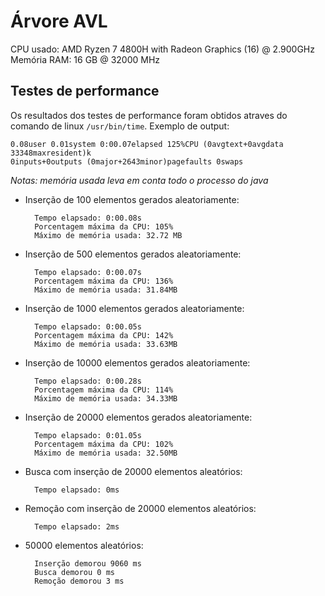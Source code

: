 # Árvore AVL

CPU usado: AMD Ryzen 7 4800H with Radeon Graphics (16) @ 2.900GHz
Memória RAM: 16 GB @ 32000 MHz

## Testes de performance

Os resultados dos testes de performance foram obtidos atraves do comando
de linux `/usr/bin/time`. Exemplo de output:

    0.08user 0.01system 0:00.07elapsed 125%CPU (0avgtext+0avgdata 33348maxresident)k
    0inputs+0outputs (0major+2643minor)pagefaults 0swaps

_Notas: memória usada leva em conta todo o processo do java_

- Inserção de 100 elementos gerados aleatoriamente:

        Tempo elapsado: 0:00.08s
        Porcentagem máxima da CPU: 105%
        Máximo de memória usada: 32.72 MB

- Inserção de 500 elementos gerados aleatoriamente:

        Tempo elapsado: 0:00.07s
        Porcentagem máxima da CPU: 136%
        Máximo de memória usada: 31.84MB

- Inserção de 1000 elementos gerados aleatoriamente:

        Tempo elapsado: 0:00.05s
        Porcentagem máxima da CPU: 142%
        Máximo de memória usada: 33.63MB

- Inserção de 10000 elementos gerados aleatoriamente:

        Tempo elapsado: 0:00.28s
        Porcentagem máxima da CPU: 114%
        Máximo de memória usada: 34.33MB

- Inserção de 20000 elementos gerados aleatoriamente:

        Tempo elapsado: 0:01.05s
        Porcentagem máxima da CPU: 102%
        Máximo de memória usada: 32.50MB

- Busca com inserção de 20000 elementos aleatórios:

        Tempo elapsado: 0ms

- Remoção com inserção de 20000 elementos aleatórios:

        Tempo elapsado: 2ms

- 50000 elementos aleatórios:

        Inserção demorou 9060 ms
        Busca demorou 0 ms
        Remoção demorou 3 ms
